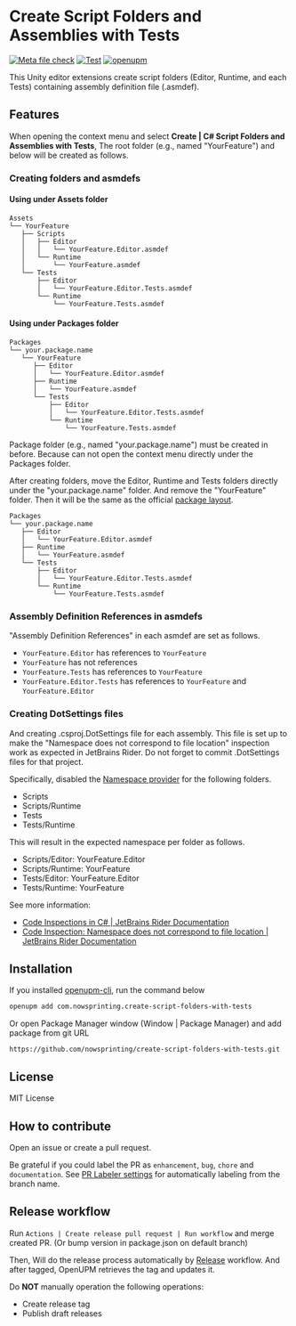 # Create Script Folders and Assemblies with Tests

[![Meta file check](https://github.com/nowsprinting/create-script-folders-with-tests/actions/workflows/metacheck.yml/badge.svg)](https://github.com/nowsprinting/create-script-folders-with-tests/actions/workflows/metacheck.yml)
[![Test](https://github.com/nowsprinting/create-script-folders-with-tests/actions/workflows/test.yml/badge.svg)](https://github.com/nowsprinting/create-script-folders-with-tests/actions/workflows/test.yml)
[![openupm](https://img.shields.io/npm/v/com.nowsprinting.create-script-folders-with-tests?label=openupm&registry_uri=https://package.openupm.com)](https://openupm.com/packages/com.nowsprinting.create-script-folders-with-tests/)

This Unity editor extensions create script folders (Editor, Runtime, and each Tests) containing assembly definition file (.asmdef).


## Features

When opening the context menu and select **Create | C# Script Folders and Assemblies with Tests**,
The root folder (e.g., named "YourFeature") and below will be created as follows.

### Creating folders and asmdefs

#### Using under Assets folder

```
Assets
└── YourFeature
   ├── Scripts
   │   ├── Editor
   │   │   └── YourFeature.Editor.asmdef
   │   └── Runtime
   │       └── YourFeature.asmdef
   └── Tests
       ├── Editor
       │   └── YourFeature.Editor.Tests.asmdef
       └── Runtime
           └── YourFeature.Tests.asmdef
```

#### Using under Packages folder

```
Packages
└── your.package.name
   └── YourFeature
      ├── Editor
      │   └── YourFeature.Editor.asmdef
      ├── Runtime
      │   └── YourFeature.asmdef
      └── Tests
          ├── Editor
          │   └── YourFeature.Editor.Tests.asmdef
          └── Runtime
              └── YourFeature.Tests.asmdef
```

Package folder (e.g., named "your.package.name") must be created in before.
Because can not open the context menu directly under the Packages folder.

After creating folders, move the Editor, Runtime and Tests folders directly under the "your.package.name" folder.
And remove the "YourFeature" folder.
Then it will be the same as the official [package layout](https://docs.unity3d.com/Manual/cus-layout.html).

```
Packages
└── your.package.name
   ├── Editor
   │   └── YourFeature.Editor.asmdef
   ├── Runtime
   │   └── YourFeature.asmdef
   └── Tests
       ├── Editor
       │   └── YourFeature.Editor.Tests.asmdef
       └── Runtime
           └── YourFeature.Tests.asmdef
```


### Assembly Definition References in asmdefs

"Assembly Definition References" in each asmdef are set as follows.

- `YourFeature.Editor` has references to `YourFeature`
- `YourFeature` has not references
- `YourFeature.Tests` has references to `YourFeature`
- `YourFeature.Editor.Tests` has references to `YourFeature` and `YourFeature.Editor`


### Creating DotSettings files

And creating .csproj.DotSettings file for each assembly.
This file is set up to make the "Namespace does not correspond to file location" inspection work as expected in JetBrains Rider.
Do not forget to commit .DotSettings files for that project.

Specifically, disabled the [Namespace provider](https://www.jetbrains.com/help/rider/Refactorings__Adjust_Namespaces.html) for the following folders.

- Scripts
- Scripts/Runtime
- Tests
- Tests/Runtime

This will result in the expected namespace per folder as follows.

- Scripts/Editor: YourFeature.Editor
- Scripts/Runtime: YourFeature
- Tests/Editor: YourFeature.Editor
- Tests/Runtime: YourFeature

See more information:

- [Code Inspections in C# | JetBrains Rider Documentation](https://www.jetbrains.com/help/rider/Reference__Code_Inspections_CSHARP.html)
- [Code Inspection: Namespace does not correspond to file location | JetBrains Rider Documentation](https://www.jetbrains.com/help/rider/CheckNamespace.html)


## Installation

If you installed [openupm-cli](https://github.com/openupm/openupm-cli), run the command below

```bash
openupm add com.nowsprinting.create-script-folders-with-tests
```

Or open Package Manager window (Window | Package Manager) and add package from git URL

```
https://github.com/nowsprinting/create-script-folders-with-tests.git
```


## License

MIT License


## How to contribute

Open an issue or create a pull request.

Be grateful if you could label the PR as `enhancement`, `bug`, `chore` and `documentation`. See [PR Labeler settings](.github/pr-labeler.yml) for automatically labeling from the branch name.


## Release workflow

Run `Actions | Create release pull request | Run workflow` and merge created PR.
(Or bump version in package.json on default branch)

Then, Will do the release process automatically by [Release](.github/workflows/release.yml) workflow.
And after tagged, OpenUPM retrieves the tag and updates it.

Do **NOT** manually operation the following operations:

- Create release tag
- Publish draft releases
